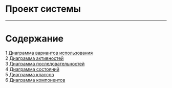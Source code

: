 # Проект системы
---

# Содержание
1 [Диаграмма вариантов использования](UseCase/README.md)  
2 [Диаграмма активностей](Activity/README.md)  
3 [Диаграмма последовательностей](Sequence/README.md)  
4 [Диаграмма состояний](State/README.md)  
5 [Диаграмма классов](Class/README.md)  
6 [Диаграмма компонентов](Component/README.md)    

